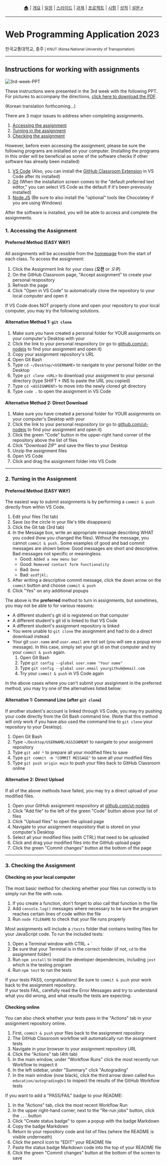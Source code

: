<p id="menu" align="center">
  <a href="https://ut-nodejs.github.io" title="Home">🏠</a> |
  <a href="about.html" title="About">개요</a> |
  <a href="/schedule.html" title="Schedule">일정</a> |
  <a href="/slides.html" title="Slides">스라이드</a> |
  <a href="/practice.html" title="Practice">과제</a> |
  <a href="/project.html" title="Project">프로젝트</a> |
  <a href="/tests.html" title="Tests">시험</a> |
  <a href="/grading.html" title="Grading">성적</a> |
  <a href="https://pollev.com/aarons007" title="PollEverywhere">설문↗️</a>
</p>

---

# Web Programming Application 2023

<p>한국교통대학교, 충주<small> | KNUT (Korea National University of Transportation)</small></p>

---

## Instructions for working with assignments

![3rd-week-PPT](/img/gh-pages/3rd-week-PPT.png)

These instructions were presented in the 3rd week with the following PPT. For pictures to accompany the directions, [click here to download the PDF](https://github.com/ut-nodejs/ut-nodejs.github.io/raw/master/slides/_3.%20%EA%B3%BC%EC%A0%9C%20%EB%AC%B8%EC%A0%9C%EC%99%80%20%ED%95%B4%EA%B2%B0.pdf).

(Korean translation forthcoming...)

There are 3 major issues to address when completing assignments.

1. [Accessing the assignment](#1-accessing-the-assignment)
2. [Turning in the assignment](#2-turning-in-the-assignment)
3. [Checking the assignment](#3-checking-the-assignment)

However, before even accessing the assignment, please be sure the following programs are installed on your computer. (Installing the programs in this order will be beneficial as some of the software checks if other software has already been installed)

1. [VS Code](https://code.visualstudio.com/) (Also, you can install the [GitHub Classroom Extension]() in VS Code after its installed)
2. [Git](https://git-scm.com/) (When the installation screen comes to the "default preferred text editor," you can select VS Code as the default if it's been previously installed)
3. [Node.JS](https://nodejs.org/ko) (Be sure to also install the "optional" tools like Chocolatey if you are using Windows)

After the software is installed, you will be able to access and complete the assignments.

### 1. Accessing the Assignment

#### Preferred Method (EASY WAY)

All assignments will be accessible from the [homepage](https://ut-nodejs.github.io/practice.html) from the start of each class. To access the assignment:

1. Click the Assignment link for your class (**오전** or _오후_)
2. On the GitHub Classroom page, "Accept assignment" to create your personal respository
3. Refresh the page
4. Click "Open in VS Code" to automatically clone the repository to your local computer and open it

If VS Code does NOT properly clone and open your repository to your local computer, you may try the following solutions.

#### Alternative Method 1: `git clone`

1. Make sure you have created a personal folder for YOUR assignments on your computer's Desktop with your <USERNAME>
2. Click the link to your personal respository (or go to [github.com/ut-nodejs](http://github.com/ut-nodejs) to find your assignment and open it)
3. Copy your assignment repository's URL
4. Open Git Bash
5. Type `cd ~/Desktop/<USERNAME>` to navigate to your personal folder on the Desktop
6. Type `git clone <URL>` to download your assignment to your personal directory (type SHIFT + INS to paste the URL you copied)
7. Type `cd <ASSIGNMENT>` to move into the newly cloned git directory
8. Type `code .` to open the assignment in VS Code

#### Alternative Method 2: Direct Download

1. Make sure you have created a personal folder for YOUR assignments on your computer's Desktop with your <USERNAME>
2. Click the link to your personal respository (or go to [github.com/ut-nodejs](http://github.com/ut-nodejs) to find your assignment and open it)
3. Click the green "Code" button in the upper-right hand corner of the repository above the list of files
4. Click "Download ZIP" and save the files to your Desktop
5. Unzip the assignment files
6. Open VS Code
7. Click and drag the assignment folder into VS Code

---

### 2. Turning in the Assignment

#### Preferred Method (EASY WAY)

The easiest way to submit assignments is by performing a `commit & push` directly from within VS Code.

1. Edit your files (1st tab)
2. Save (so the circle in your file's title disappears)
3. Click the Git tab (3rd tab)
4. In the Message box, write an appropriate message describing WHAT you coded (how you changed the files). Without the message, you cannot `commit & push.` Some examples of good and bad commit messages are shown below. Good messages are short and descriptive. Bad messages not specific or meaningless.
   - Good: `Added a new menu bar`
   - Good: `Removed contact form functionality`
   - Bad: `Done`
   - Bad: `asdfjkl;`
5. After writing a descriptive commit message, click the down arrow on the `commit` button and choose `commit & push`
6. Click "Yes" on any additional popups

The above is the **preferred** method to turn in assignments, but sometimes, you may not be able to for various reasons:

- A different student's git id is registered on that computer
- A different student's git id is linked to that VS Code
- A different student's assignment repository is linked
- You were unable to `git clone` the assignment and had to do a direct download instead
- Your git `user.name` and `user.email` are not set (you will see a popup error message). In this case, simply set your git id on that computer and try your `commit & push` again.
  1. Open Git Bash
  2. Type `git config --global user.name "Your name"`
  3. Type `git config --global user.email yourgithub@email.com`
  4. Try your `commit & push` in VS Code again

In the above cases where you can't submit your assignment in the preferred method, you may try one of the alternatives listed below:

#### Alternative 1: Command Line (after `git clone`)

If another student's account is linked through VS Code, you may try pushing your code directly from the Git Bash command line. (Note that this method will _only_ work if you have also used the command line to `git clone` your repository to your Desktop).

1. Open Git Bash
2. Type `~/Desktop/USERNAME/ASSIGNMENT` to navigate to your assignment repository
3. Type `git add *` to prepare all your modified files to save
4. Type `git commit -m "COMMIT MESSAGE"` to save all your modified files
5. Type `git push origin main` to push your files back to GitHub Classroom online

#### Alternative 2: Direct Upload

If all of the above methods have failed, you may try a direct upload of your modified files.

1. Open your GitHub assignment respository at [github.com/ut-nodejs](https://github.com/ut-nodejs)
2. Click "Add file" to the left of the green "Code" button above your list of files
3. Click "Upload files" to open the upload page
4. Navigate to your assignment respository that is stored on your computer's Desktop
5. Select all your modified files (with CTRL) that need to be uploaded
6. Click and drag your modified files into the GitHub upload page
7. Click the green "Commit changes" button at the bottom of the page

---

### 3. Checking the Assignment

#### Checking on your local computer

The most basic method for checking whether your files run correctly is to simply run the file with `node`.

1. If you create a function, don't forget to _also_ call that function in the file
2. Add `console.log()` messages where necessary to be sure the program reaches certain lines of code within the file
3. Run `node FILENAME` to check that your file runs properly

Most assignments will include a `/tests` folder that contains testing files for your JavaScript code. To run the included tests:

1. Open a Terminal window with CTRL + \`
2. Be sure that your Terminal is in the correct folder (if not, `cd` to the assignment folder)
3. Run `npm install` to install the developer dependencies, including `jest` which is the testing program
4. Run `npm test` to run the tests

If your tests PASS, congratulations! Be sure to `commit & push` your work back to the assignment repository.<br>
If your tests FAIL, carefully read the Error Messages and try to understand what you did wrong, and what results the tests are expecting.

#### Checking online

You can also check whether your tests pass in the "Actions" tab in your assignment repository online.

1. First, `commit & push` your files back to the assignment repository
2. The GitHub Classroom workflow will automatically run the assignment tests
3. Navigate in your browser to your assignment repository URL
4. Click the "Actions" tab (4th tab)
5. In the main window, under "Workflow Runs" click the most recently run Workflow to inspect it
6. In the left sidebar, under "Summary" click "Autograding"
7. In the main window (now black), click the third arrow down called `Run education/autograding@v1` to inspect the results of the GitHub Workflow tests

If you want to add a "PASS/FAIL" badge to your README:

1. In the "Actions" tab, click the most recent Workflow Run
2. In the upper right-hand corner, next to the "Re-run jobs" button, click the `...` button
3. Click "Create status badge" to open a popup with the badge Markdown
4. Copy the badge Markdown
5. Return to your repository code and list of files (where the README is visible underneath)
6. Click the pencil icon to "EDIT" your README file
7. Paste the status badge Markdown code into the top of your README file
8. Click the green "Commit changes" button at the bottom of the screen to save
